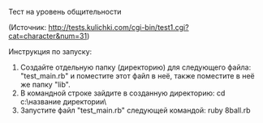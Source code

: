 Тест на уровень общительности

(Источник: http://tests.kulichki.com/cgi-bin/test1.cgi?cat=character&num=31)

Инструкция по запуску:

1. Создайте отдельную папку (директорию) для следующего файла: "test_main.rb" и поместите этот файл в неё, также поместите в неё же папку "lib".
2. В командной строке зайдите в созданную директорию: cd c:\название директории\
3. Запустите файл "test_main.rb" следующей командой: ruby 8ball.rb
